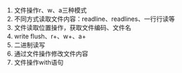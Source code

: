 1. 文件操作r、w、a三种模式
2. 不同方式读取文件内容：readline、readlines、一行行读等
3. 文件读取位置操作，获取文件编码、文件名
4. write flush、r+、w+、a+
5. 二进制读写
6. 通过文件操作修改文件内容
7. 文件操作with语句